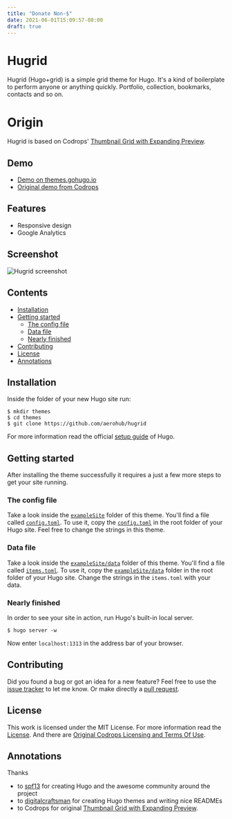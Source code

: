 ```yaml
---
title: "Donate Non-$"
date: 2021-06-01T15:09:57-08:00
draft: true
---
```

# Hugrid

Hugrid (Hugo+grid) is a simple grid theme for Hugo. It's a kind of boilerplate to perform anyone or anything quickly. Portfolio, collection, bookmarks, contacts and so on.

# Origin

Hugrid is based on Codrops' [Thumbnail Grid with Expanding Preview](http://tympanus.net/codrops/?p=14530). 

## Demo

- [Demo on themes.gohugo.io](http://themes.gohugo.io/theme/hugrid/)
- [Original demo from Codrops](http://tympanus.net/Tutorials/ThumbnailGridExpandingPreview/)

## Features

- Responsive design
- Google Analytics

## Screenshot

![Hugrid screenshot](https://raw.githubusercontent.com/aerohub/hugrid/master/images/screenshot.png)


## Contents

- [Installation](#installation)
- [Getting started](#getting-started)
    - [The config file](#the-config-file)
	- [Data file](#data-file)
    - [Nearly finished](#nearly-finished)
- [Contributing](#contributing)
- [License](#license)
- [Annotations](#annotations)


## Installation

Inside the folder of your new Hugo site run:

    $ mkdir themes
    $ cd themes
    $ git clone https://github.com/aerohub/hugrid

For more information read the official [setup guide](//gohugo.io/overview/installing/) of Hugo.


## Getting started

After installing the theme successfully it requires a just a few more steps to get your site running.


### The config file

Take a look inside the [`exampleSite`](//github.com/aerohub/hugrid/tree/master/exampleSite) folder of this theme. You'll find a file called [`config.toml`](//github.com/aerohub/hugrid/blob/master/exampleSite/config.toml). To use it, copy the [`config.toml`](//github.com/aerohub/hugrid/blob/master/exampleSite/config.toml) in the root folder of your Hugo site. Feel free to change the strings in this theme.

### Data file

Take a look inside the [`exampleSite/data`](//github.com/aerohub/hugrid/tree/master/exampleSite/data) folder of this theme. You'll find a file called [`items.toml`](//github.com/aerohub/hugrid/blob/master/exampleSite/data/items.toml). To use it, copy the [`exampleSite/data`](//github.com/aerohub/hugrid/tree/master/exampleSite/data) folder in the root folder of your Hugo site. Change the strings in the `items.toml` with your data.

### Nearly finished

In order to see your site in action, run Hugo's built-in local server. 

    $ hugo server -w

Now enter `localhost:1313` in the address bar of your browser.


## Contributing

Did you found a bug or got an idea for a new feature? Feel free to use the [issue tracker](//github.com/aerohub/hugrid/issues) to let me know. Or make directly a [pull request](//github.com/aerohub/hugrid/pulls).


## License

This work is licensed under the MIT License. For more information read the [License](//github.com/aerohub/hugrid/blob/master/LICENSE.md).
And there are [Original Codrops Licensing and Terms Of Use](http://tympanus.net/codrops/licensing/).


## Annotations

Thanks 

- to [spf13](//github.com/spf13) for creating Hugo and the awesome community around the project
- to [digitalcraftsman](//github.com/digitalcraftsman) for creating Hugo themes and writing nice READMEs
- to Codrops for original [Thumbnail Grid with Expanding Preview](http://tympanus.net/codrops/?p=14530). 
